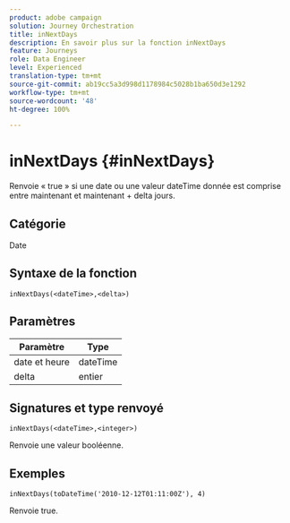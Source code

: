 ```yaml
---
product: adobe campaign
solution: Journey Orchestration
title: inNextDays
description: En savoir plus sur la fonction inNextDays
feature: Journeys
role: Data Engineer
level: Experienced
translation-type: tm+mt
source-git-commit: ab19cc5a3d998d1178984c5028b1ba650d3e1292
workflow-type: tm+mt
source-wordcount: '48'
ht-degree: 100%

---
```



# inNextDays {#inNextDays}

Renvoie « true » si une date ou une valeur dateTime donnée est comprise entre maintenant et maintenant + delta jours.

## Catégorie

Date

## Syntaxe de la fonction

`inNextDays(<dateTime>,<delta>)`

## Paramètres

| Paramètre | Type |
|-----------|------------------|
| date et heure | dateTime |
| delta | entier |

## Signatures et type renvoyé

`inNextDays(<dateTime>,<integer>)`

Renvoie une valeur booléenne.

## Exemples

`inNextDays(toDateTime('2010-12-12T01:11:00Z'), 4)`

Renvoie true.
